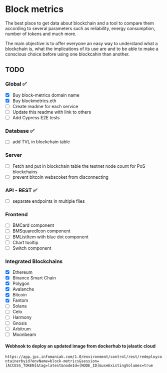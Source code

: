 # Block metrics

The best place to get data about blockchain and a tool to compare them according to several parameters such as reliability, energy consumption, number of tokens and much more.

The main objective is to offer everyone an easy way to understand what a blockchain is, what the implications of its use are and to be able to make a conscious choice before using one blockcahin than another.

## TODO

### Global :white_check_mark:

-   [x] Buy block-metrics domain name
-   [x] Buy blockmetrics.eth
-   [ ] Create readme for each service
-   [ ] Update this readme with link to others
-   [ ] Add Cypress E2E tests

### Database :white_check_mark:

-   [ ] add TVL in blockchain table

### Server

-   [ ] Fetch and put in blockchain table the testnet node count for PoS blockchains
-   [ ] prevent bitcoin webscoket from disconnecting

### API - REST :white_check_mark:

-   [ ] separate endpoints in multiple files

### Frontend

-   [ ] BMCard component
-   [ ] BMSquaredIcon component
-   [ ] BMListItem with blue dot component
-   [ ] Chart tooltip
-   [ ] Switch component

### Integrated Blockchains

-   [x] Ethereum
-   [x] Binance Smart Chain
-   [x] Polygon
-   [x] Avalanche
-   [x] Bitcoin
-   [x] Fantom
-   [ ] Solana
-   [ ] Celo
-   [ ] Harmony
-   [ ] Gnosis
-   [ ] Arbitrum
-   [ ] Moonbeam

#### Webhook to deploy an updated image from dockerhub to jelastic cloud

`https://app.jpc.infomaniak.com/1.0/environment/control/rest/redeploycontainerbyid?envName=block-metrics&session=[ACCESS_TOKEN]&tag=latest&nodeId=[NODE_ID]&useExistingVolumes=true`
